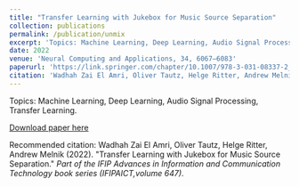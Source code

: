 ```yaml
---
title: "Transfer Learning with Jukebox for Music Source Separation"
collection: publications
permalink: /publication/unmix
excerpt: 'Topics: Machine Learning, Deep Learning, Audio Signal Processing, Transfer Learning.'
date: 2022
venue: 'Neural Computing and Applications, 34, 6067–6083'
paperurl: 'https://link.springer.com/chapter/10.1007/978-3-031-08337-2_35'
citation: 'Wadhah Zai El Amri, Oliver Tautz, Helge Ritter, Andrew Melnik (2022). &quot;Transfer Learning with Jukebox for Music Source Separation.&quot; <i>Part of the IFIP Advances in Information and Communication Technology book series (IFIPAICT,volume 647)</i>.'
---
```

Topics: Machine Learning, Deep Learning, Audio Signal Processing, Transfer Learning.

[Download paper here](http://wzaielamri.github.io/files/unmix_zaielamri.pdf)

Recommended citation: Wadhah Zai El Amri, Oliver Tautz, Helge Ritter, Andrew Melnik (2022). "Transfer Learning with Jukebox for Music Source Separation." <i>Part of the IFIP Advances in Information and Communication Technology book series (IFIPAICT,volume 647)</i>.
